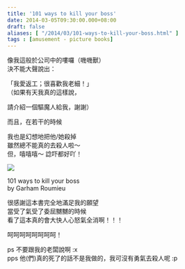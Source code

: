 ```yaml
---
title: '101 ways to kill your boss'
date: 2014-03-05T09:30:00.000+08:00
draft: false
aliases: [ "/2014/03/101-ways-to-kill-your-boss.html" ]
tags : [amusement - picture books]
---
```


像我這般於公司中的嘍囉（嘰嘰獸）  
決不能大聲說出：  

「我愛返工；很喜歡我老細！」  
（如果有天我真的這樣說，

請介紹一個驅魔人給我，謝謝）  
  
而且，在若干的時候

我也是幻想地把他/她殺掉  
雖然總不能真的去殺人啦～  
但，嘻嘻嘻～ 諗吓都好吖！  

![](/images/killyourboss.jpg)

101 ways to kill your boss  
by Garham Roumieu  

很感謝這本書完全地滿足我的願望  
當受了氣受了委屈嬲嬲的時候  
看了這本真的會大快人心怒氣全消啊！！！  
  
  
呵呵呵呵呵呵呵呵！  
  
  
ps 不要跟我的老闆說啊 :x  
pps 他(們)真的死了的話不是我做的，我可沒有勇氣去殺人呢 :p  
  
  
